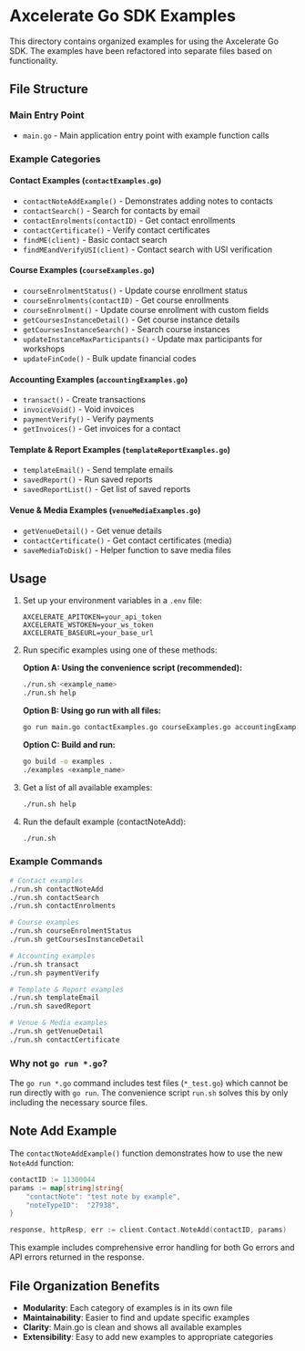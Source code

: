 # Axcelerate Go SDK Examples

This directory contains organized examples for using the Axcelerate Go SDK. The examples have been refactored into separate files based on functionality.

## File Structure

### Main Entry Point

- `main.go` - Main application entry point with example function calls

### Example Categories

#### Contact Examples (`contactExamples.go`)

- `contactNoteAddExample()` - Demonstrates adding notes to contacts
- `contactSearch()` - Search for contacts by email
- `contactEnrolments(contactID)` - Get contact enrollments
- `contactCertificate()` - Verify contact certificates
- `findME(client)` - Basic contact search
- `findMEandVerifyUSI(client)` - Contact search with USI verification

#### Course Examples (`courseExamples.go`)

- `courseEnrolmentStatus()` - Update course enrollment status
- `courseEnrolments(contactID)` - Get course enrollments
- `courseEnrolment()` - Update course enrollment with custom fields
- `getCoursesInstanceDetail()` - Get course instance details
- `getCoursesInstanceSearch()` - Search course instances
- `updateInstanceMaxParticipants()` - Update max participants for workshops
- `updateFinCode()` - Bulk update financial codes

#### Accounting Examples (`accountingExamples.go`)

- `transact()` - Create transactions
- `invoiceVoid()` - Void invoices
- `paymentVerify()` - Verify payments
- `getInvoices()` - Get invoices for a contact

#### Template & Report Examples (`templateReportExamples.go`)

- `templateEmail()` - Send template emails
- `savedReport()` - Run saved reports
- `savedReportList()` - Get list of saved reports

#### Venue & Media Examples (`venueMediaExamples.go`)

- `getVenueDetail()` - Get venue details
- `contactCertificate()` - Get contact certificates (media)
- `saveMediaToDisk()` - Helper function to save media files

## Usage

1. Set up your environment variables in a `.env` file:

   ```
   AXCELERATE_APITOKEN=your_api_token
   AXCELERATE_WSTOKEN=your_ws_token
   AXCELERATE_BASEURL=your_base_url
   ```

2. Run specific examples using one of these methods:

   **Option A: Using the convenience script (recommended):**

   ```bash
   ./run.sh <example_name>
   ./run.sh help
   ```

   **Option B: Using go run with all files:**

   ```bash
   go run main.go contactExamples.go courseExamples.go accountingExamples.go templateReportExamples.go venueMediaExamples.go <example_name>
   ```

   **Option C: Build and run:**

   ```bash
   go build -o examples .
   ./examples <example_name>
   ```

3. Get a list of all available examples:

   ```bash
   ./run.sh help
   ```

4. Run the default example (contactNoteAdd):
   ```bash
   ./run.sh
   ```

### Example Commands

```bash
# Contact examples
./run.sh contactNoteAdd
./run.sh contactSearch
./run.sh contactEnrolments

# Course examples
./run.sh courseEnrolmentStatus
./run.sh getCoursesInstanceDetail

# Accounting examples
./run.sh transact
./run.sh paymentVerify

# Template & Report examples
./run.sh templateEmail
./run.sh savedReport

# Venue & Media examples
./run.sh getVenueDetail
./run.sh contactCertificate
```

### Why not `go run *.go`?

The `go run *.go` command includes test files (`*_test.go`) which cannot be run directly with `go run`. The convenience script `run.sh` solves this by only including the necessary source files.

## Note Add Example

The `contactNoteAddExample()` function demonstrates how to use the new `NoteAdd` function:

```go
contactID := 11300044
params := map[string]string{
    "contactNote": "test note by example",
    "noteTypeID":  "27938",
}

response, httpResp, err := client.Contact.NoteAdd(contactID, params)
```

This example includes comprehensive error handling for both Go errors and API errors returned in the response.

## File Organization Benefits

- **Modularity**: Each category of examples is in its own file
- **Maintainability**: Easier to find and update specific examples
- **Clarity**: Main.go is clean and shows all available examples
- **Extensibility**: Easy to add new examples to appropriate categories
